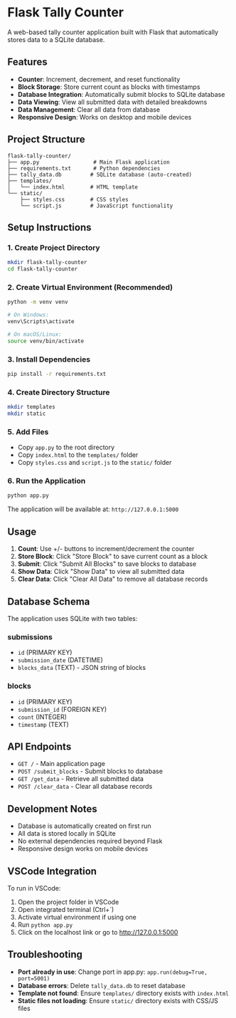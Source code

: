 # Flask Tally Counter

A web-based tally counter application built with Flask that automatically stores data to a SQLite database.

## Features

- **Counter**: Increment, decrement, and reset functionality
- **Block Storage**: Store current count as blocks with timestamps
- **Database Integration**: Automatically submit blocks to SQLite database
- **Data Viewing**: View all submitted data with detailed breakdowns
- **Data Management**: Clear all data from database
- **Responsive Design**: Works on desktop and mobile devices

## Project Structure

```
flask-tally-counter/
├── app.py                 # Main Flask application
├── requirements.txt       # Python dependencies
├── tally_data.db         # SQLite database (auto-created)
├── templates/
│   └── index.html        # HTML template
└── static/
    ├── styles.css        # CSS styles
    └── script.js         # JavaScript functionality
```

## Setup Instructions

### 1. Create Project Directory
```bash
mkdir flask-tally-counter
cd flask-tally-counter
```

### 2. Create Virtual Environment (Recommended)
```bash
python -m venv venv

# On Windows:
venv\Scripts\activate

# On macOS/Linux:
source venv/bin/activate
```

### 3. Install Dependencies
```bash
pip install -r requirements.txt
```

### 4. Create Directory Structure
```bash
mkdir templates
mkdir static
```

### 5. Add Files
- Copy `app.py` to the root directory
- Copy `index.html` to the `templates/` folder
- Copy `styles.css` and `script.js` to the `static/` folder

### 6. Run the Application
```bash
python app.py
```

The application will be available at: `http://127.0.0.1:5000`

## Usage

1. **Count**: Use +/- buttons to increment/decrement the counter
2. **Store Block**: Click "Store Block" to save current count as a block
3. **Submit**: Click "Submit All Blocks" to save blocks to database
4. **Show Data**: Click "Show Data" to view all submitted data
5. **Clear Data**: Click "Clear All Data" to remove all database records

## Database Schema

The application uses SQLite with two tables:

### submissions
- `id` (PRIMARY KEY)
- `submission_date` (DATETIME)
- `blocks_data` (TEXT) - JSON string of blocks

### blocks
- `id` (PRIMARY KEY)
- `submission_id` (FOREIGN KEY)
- `count` (INTEGER)
- `timestamp` (TEXT)

## API Endpoints

- `GET /` - Main application page
- `POST /submit_blocks` - Submit blocks to database
- `GET /get_data` - Retrieve all submitted data
- `POST /clear_data` - Clear all database records

## Development Notes

- Database is automatically created on first run
- All data is stored locally in SQLite
- No external dependencies required beyond Flask
- Responsive design works on mobile devices

## VSCode Integration

To run in VSCode:
1. Open the project folder in VSCode
2. Open integrated terminal (Ctrl+`)
3. Activate virtual environment if using one
4. Run `python app.py`
5. Click on the localhost link or go to http://127.0.0.1:5000

## Troubleshooting

- **Port already in use**: Change port in app.py: `app.run(debug=True, port=5001)`
- **Database errors**: Delete `tally_data.db` to reset database
- **Template not found**: Ensure `templates/` directory exists with `index.html`
- **Static files not loading**: Ensure `static/` directory exists with CSS/JS files
